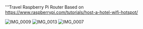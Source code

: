 '''Travel Raspberry Pi Router
Based on https://www.raspberrypi.com/tutorials/host-a-hotel-wifi-hotspot/

![IMG_0009](https://github.com/leftyfb/travel-pi/assets/3206263/de644a36-52d2-4ba9-bf7b-3ea9b1a62c80)
![IMG_0013](https://github.com/leftyfb/travel-pi/assets/3206263/c36dacd9-3dd3-4f09-9c2d-24d2ed663031)
![IMG_0007](https://github.com/leftyfb/travel-pi/assets/3206263/83d20e62-7847-4824-8fb7-67b7633eab79)
